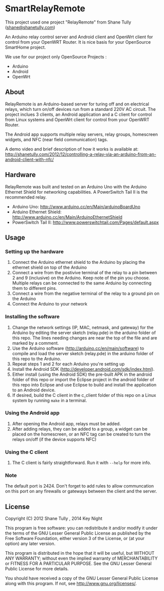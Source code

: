 SmartRelayRemote
===========

This project used one project "RelayRemote" from Shane Tully (shane@shanetully.com)

An Arduino relay control server and Android client and OpenWrt client for control from your OpenWRT Router.
It is nice basis for your OpenSource SmartHome project. 

We use for our project only OpenSource Projects :

* Arduino
* Android
* OpenWrt

## About
RelayRemote is an Arduino-based server for turing off and on electrical relays, which turn on/off devices run from a standard 220V AC circuit. The project inclues 3 clients, an Android application and a C client for control from Linux systems and OpenWrt client for control from your OpenWRT Router.

The Android app supports multiple relay servers, relay groups, homescreen widgets, and NFC (near field communication) tags.

A demo video and brief description of how it works is available at: http://shanetully.com/2012/12/controlling-a-relay-via-an-arduino-from-an-android-client-with-nfc/


## Hardware
RelayRemote was built and tested on an Arduino Uno with the Arduino Ethernet Shield for networking capabilities. A PowerSwitch Tail II is the recommended relay.

* Arduino Uno: http://www.arduino.cc/en/Main/arduinoBoardUno
* Arduino Ethernet Shield: http://www.arduino.cc/en/Main/ArduinoEthernetShield
* PowerSwitch Tail II: http://www.powerswitchtail.com/Pages/default.aspx


## Usage
### Setting up the hardware
1. Connect the Arduino ethernet shield to the Arduino by placing the ethernet shield on top of the Arduino
2. Connect a wire from the postivive terminal of the relay to a pin between 2 and 9 (inclusive) on the Arduino. Keep note of the pin you choose. Multiple relays can be connected to the same Arduino by connecting them to different pins.
3. Connect a wire from the negative terminal of the relay to a ground pin on the Arduino
4. Connect the Arduino to your network

### Installing the software
1. Change the network settings (IP, MAC, netmask, and gateway) for the Arduino by editing the server sketch (relay.pde) in the arduino folder of this repo. The lines needing changes are near the top of the file and are marked by a comment.
2. Use the Arduino software (http://arduino.cc/en/main/software) to compile and load the server sketch (relay.pde) in the arduino folder of this repo to the Arduino.
3. Repeat steps 1 and 2 for each Arduino you're setting up
4. Install the Android SDK (http://developer.android.com/sdk/index.html).
5. Either install (using the Android SDK) the pre-built APK in the android folder of this repo or import the Eclipse project in the android folder of this repo into Eclipse and use Eclipse to build and install the application to an Android device.
6. If desired, build the C client in the c_client folder of this repo on a Linux system by running `make` in a terminal.

### Using the Android app
1. After opening the Android app, relays must be added.
2. After adding relays, they can be added to a group, a widget can be placed on the homescreen, or an NFC tag can be created to turn the relays on/off (if the device supports NFC)

### Using the C client
1. The C client is fairly straightforward. Run it with `--help` for more info.

### Note
The default port is 2424. Don't forget to add rules to allow communcation on this port on any firewalls or gateways between the client and the server.

## License
Copyright (C) 2012 Shane Tully , 2014 Key Night

This program is free software: you can redistribute it and/or modify
it under the terms of the GNU Lesser General Public License as published by
the Free Software Foundation, either version 3 of the License, or
(at your option) any later version.

This program is distributed in the hope that it will be useful,
but WITHOUT ANY WARRANTY; without even the implied warranty of
MERCHANTABILITY or FITNESS FOR A PARTICULAR PURPOSE.  See the
GNU Lesser General Public License for more details.

You should have received a copy of the GNU Lesser General Public License
along with this program.  If not, see <http://www.gnu.org/licenses/>.
